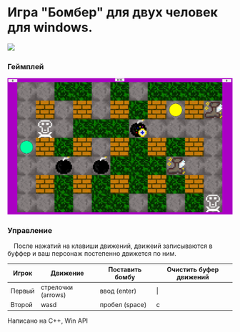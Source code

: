 # Игра "Бомбер" для двух человек для windows.

[<img src="Info/I_Icon.ico" width="160"/>](Info/I_Icon.ico)

### Геймплей

[<img src="Info/in_game.jpg" width="600"/>](Info/in_game.jpg)

### Управление
&emsp;После нажатий на клавиши движений, движеий записываются в буффер и ваш персонаж постепенно движется по ним.<br>

|Игрок|Движение|Поставить бомбу|Очистить буфер движений|
|-|-|-|-|
|Первый|стрелочки (arrows)|ввод (enter)|\\|
|Второй|wasd|пробел (space)|c|


Написано на C++, Win API